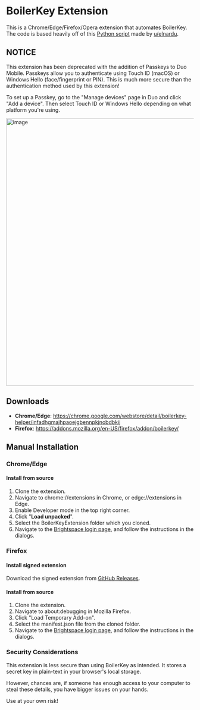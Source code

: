 # BoilerKey Extension
This is a Chrome/Edge/Firefox/Opera extension that automates BoilerKey. The code is based heavily off of this [Python script](https://github.com/elnardu/local-boilerkey) made by [u/elnardu](https://www.reddit.com/r/Purdue/comments/9ulfj2/local_boilerkey_script/).

## **NOTICE**
This extension has been deprecated with the addition of Passkeys to Duo Mobile. Passkeys allow you to authenticate using Touch ID (macOS) or Windows Hello (face/fingerprint or PIN). This is much more secure than the authentication method used by this extension!

To set up a Passkey, go to the "Manage devices" page in Duo and click "Add a device". Then select Touch ID or Windows Hello depending on what platform you're using.

<img width="720" alt="image" src="https://github.com/user-attachments/assets/4b5e31df-806e-4b8e-b005-b21e1622b391">

## Downloads
* **Chrome/Edge**: https://chrome.google.com/webstore/detail/boilerkey-helper/infadhgmajhpaoejgbennpkjnobdbkij
* **Firefox**: https://addons.mozilla.org/en-US/firefox/addon/boilerkey/

## Manual Installation

### Chrome/Edge

#### Install from source
1. Clone the extension.
2. Navigate to chrome://extensions in Chrome, or edge://extensions in Edge.
3. Enable Developer mode in the top right corner.
4. Click "**Load unpacked**".
5. Select the BoilerKeyExtension folder which you cloned.
6. Navigate to the [Brightspace login page](https://purdue.brightspace.com/d2l/login), and follow the instructions in the dialogs.

### Firefox

#### Install signed extension
Download the signed extension from [GitHub Releases](https://github.com/bscholer/BoilerKeyExtension/releases/latest).

#### Install from source
1. Clone the extension.
2. Navigate to about:debugging in Mozilla Firefox.
3. Click "Load Temporary Add-on".
4. Select the manifest.json file from the cloned folder.
5. Navigate to the [Brightspace login page](https://purdue.brightspace.com/d2l/login), and follow the instructions in the dialogs.

### Security Considerations
This extension is less secure than using BoilerKey as intended. It stores a secret key in plain-text in your browser's local storage.

However, chances are, if someone has enough access to your computer to steal these details, you have bigger issues on your hands.

Use at your own risk!
